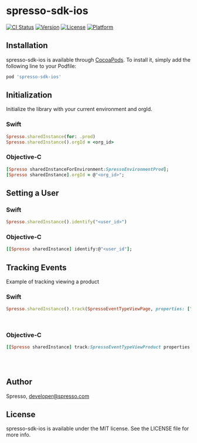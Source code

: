 # spresso-sdk-ios

[![CI Status](https://img.shields.io/travis/Spresso/spresso-sdk-ios.svg?style=flat)](https://travis-ci.org/Spresso/spresso-sdk-ios)
[![Version](https://img.shields.io/cocoapods/v/spresso-sdk-ios.svg?style=flat)](https://cocoapods.org/pods/spresso-sdk-ios)
[![License](https://img.shields.io/cocoapods/l/spresso-sdk-ios.svg?style=flat)](https://cocoapods.org/pods/spresso-sdk-ios)
[![Platform](https://img.shields.io/cocoapods/p/spresso-sdk-ios.svg?style=flat)](https://cocoapods.org/pods/spresso-sdk-ios)


## Installation

spresso-sdk-ios is available through [CocoaPods](https://cocoapods.org). To install
it, simply add the following line to your Podfile:

```ruby
pod 'spresso-sdk-ios'
```

## Initialization

Initialize the library with your current environment and orgId.

### Swift

```ruby
Spresso.sharedInstance(for: .prod)
Spresso.sharedInstance().orgId = <org_id>
```

### Objective-C

```ruby
[Spresso sharedInstanceForEnvironment:SpressoEnvironmentProd];
[Spresso sharedInstance].orgId = @"<org_id>";
```

## Setting a User

### Swift

```ruby
Spresso.sharedInstance().identify("<user_id>")
```

### Objective-C

```ruby
[[Spresso sharedInstance] identify:@"<user_id"];
```

## Tracking Events

Example of tracking viewing a product

### Swift

```ruby
Spresso.sharedInstance().track(SpressoEventTypeViewPage, properties: ["variantSku": "<variant_sku>",
                                                                              "variantName": "<variant_name>",
                                                                              "variantPrice": "<variant_price>"])
```

### Objective-C

```ruby
[[Spresso sharedInstance] track:SpressoEventTypeViewProduct properties:@{ @"variantSku": @"<variant_sku>",
                                                                              @"variantName": @"<variant_name>",
                                                                              @"variantPrice": @"<variant_price>"
                                                                           }];
```

## Author

Spresso, developer@spresso.com

## License

spresso-sdk-ios is available under the MIT license. See the LICENSE file for more info.
